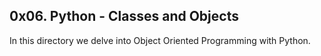0x06. Python - Classes and Objects
---
In this directory we delve into Object Oriented Programming with Python.
